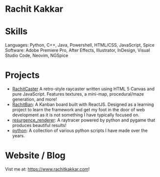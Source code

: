# Rachit Kakkar
# Skills
Languages: Python, C++, Java, Powershell, HTML/CSS, JavaScript, Spice \
Software: Adobe Premiere Pro, After Effects, Illustrator, InDesign, Visual Studio Code, Neovim, NGSpice

# Projects
- [RachitCaster](https://github.com/rachitkakkar/RachitCaster) A retro-style raycaster written using HTML 5 Canvas and pure JavaScript. Features textures, a mini-map, procedural/maze generation, and more!
- [RachitBan](https://github.com/rachitkakkar/RachitBan): A Kanban board built with ReactJS. Designed as a learning project to learn the framework and get my foot in the door of web development as it is not something I have typically focused on.
- [resurgence_renderer](https://github.com/rachitkakkar/resurgence_renderer): A raytracer powered by python and pygame that produces beautiful results!
- [python](https://github.com/rachitkakkar/python): A collection of various python scripts I have made over the years.

# Website / Blog
Vist me at: https://www.rachitkakkar.com!
